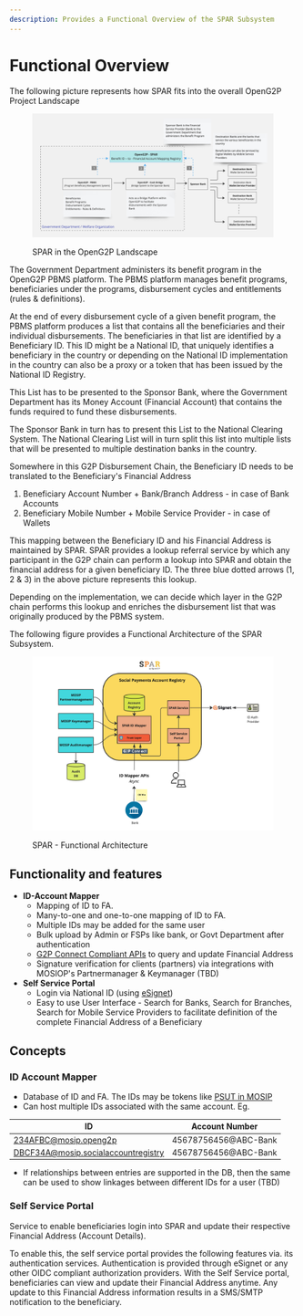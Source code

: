 ```yaml
---
description: Provides a Functional Overview of the SPAR Subsystem
---
```


# Functional Overview

The following picture represents how SPAR fits into the overall OpenG2P Project Landscape

<figure><img src="../../../.gitbook/assets/Gitbook-SPAR-Landscape.jpg" alt=""><figcaption><p>SPAR in the OpenG2P Landscape</p></figcaption></figure>

The Government Department administers its benefit program in the OpenG2P PBMS platform. The PBMS platform manages benefit programs, beneficiaries under the programs, disbursement cycles and entitlements (rules & definitions).

At the end of every disbursement cycle of a given benefit program, the PBMS platform produces a list that contains all the beneficiaries and their individual disbursements. The beneficiaries in that list are identified by a Beneficiary ID. This ID might be a National ID, that uniquely identifies a beneficiary in the country or depending on the National ID implementation in the country can also be a proxy or a token that has been issued by the National ID Registry.

This List has to be presented to the Sponsor Bank, where the Government Department has its Money Account (Financial Account) that contains the funds required to fund these disbursements.

The Sponsor Bank in turn has to present this List to the National Clearing System. The National Clearing List will in turn split this list into multiple lists that will be presented to multiple destination banks in the country.

Somewhere in this G2P Disbursement Chain, the Beneficiary ID needs to be translated to the Beneficiary's Financial Address&#x20;

1. Beneficiary Account Number + Bank/Branch Address - in case of Bank Accounts
2. Beneficiary Mobile Number + Mobile Service Provider - in case of Wallets

This mapping between the Beneficiary ID and his Financial Address is maintained by SPAR. SPAR provides a lookup referral service by which any participant in the G2P chain can perform a lookup into SPAR and obtain the financial address for a given beneficiary ID. The three blue dotted arrows (1, 2 & 3) in the above picture represents this lookup.&#x20;

Depending on the implementation, we can decide which layer in the G2P chain performs this lookup and enriches the disbursement list that was originally produced by the PBMS  system.

The following figure provides a Functional Architecture of the SPAR Subsystem.

<figure><img src="../../../.gitbook/assets/Gitbook-SPAR-Functional-Architecture.jpg" alt=""><figcaption><p>SPAR - Functional Architecture</p></figcaption></figure>

## Functionality and features

* **ID-Account Mapper**
  * Mapping of ID to FA.
  * Many-to-one and one-to-one mapping of ID to FA.
  * Multiple IDs may be added for the same user
  * Bulk upload by Admin or FSPs like bank, or Govt Department after authentication
  * [G2P Connect Compliant APIs](https://g2pconnect.cdpi.dev/protocol/interfaces/beneficiary-management/mapper-specs) to query and update Financial Address
  * Signature verification for clients (partners)  via integrations with MOSIOP's Partnermanager & Keymanager (TBD)
* **Self Service Portal**
  * Login via National ID (using [eSignet](https://docs.esignet.io/))
  * Easy to use User Interface - Search for Banks, Search for Branches, Search for Mobile Service Providers to facilitate definition of the complete Financial Address of a Beneficiary

## Concepts

### ID Account Mapper

* Database of ID and FA. The IDs may be tokens like [PSUT in MOSIP](https://docs.mosip.io/1.2.0/id-lifecycle-management/identifiers#token-id-psut-partner-specific-user-token)
* Can host multiple IDs associated with the same account. Eg.

| ID                                  | Account Number       |
| ----------------------------------- | -------------------- |
| 234AFBC@mosip.openg2p               | 45678756456@ABC-Bank |
| DBCF34A@mosip.socialaccountregistry | 45678756456@ABC-Bank |

* If relationships between entries are supported in the DB, then the same can be used to show linkages between different IDs for a user (TBD)

### Self Service Portal

Service to enable beneficiaries login into SPAR and update their respective Financial Address (Account Details).

To enable this, the self service portal provides the following features via. its authentication services. Authentication is provided through eSignet or any other OIDC compliant authorization providers. With the Self Service portal, beneficiaries can view and update their Financial Address anytime. Any update to this Financial Address information results in a SMS/SMTP notification to the beneficiary.
